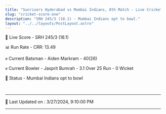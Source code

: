 ```yaml
---
title: "Sunrisers Hyderabad vs Mumbai Indians, 8th Match - Live Cricket Score"
slug: "cricket-score-one"
description: "SRH 245/3 (18.1) - Mumbai Indians opt to bowl."
layout: "../../layouts/PostLayout.astro"
---
```


🔴 Live Score - SRH 245/3 (18.1)  

📊 Run Rate - CRR: 13.49  

✊ Current Batsman - Aiden Markram - 40(26)  

✊ Current Bowler - Jasprit Bumrah - 3.1 Over 25 Run - 0 Wicket  

📑 Status - Mumbai Indians opt to bowl

<br />

***

📝 Last Updated on : 3/27/2024, 9:10:00 PM

***

